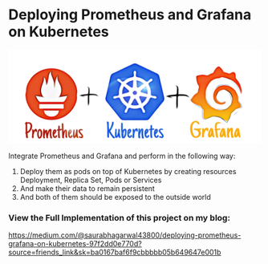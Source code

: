 # Deploying Prometheus and Grafana on Kubernetes  

<img src="PromKubeGraf.jpeg" alt="Main Image">

Integrate Prometheus and Grafana and perform in the following way:  
1. Deploy them as pods on top of Kubernetes by creating resources Deployment, Replica Set, Pods or Services
2. And make their data to remain persistent
3. And both of them should be exposed to the outside world  

### View the Full Implementation of this project on my blog:  
https://medium.com/@saurabhagarwal43800/deploying-prometheus-grafana-on-kubernetes-97f2dd0e770d?source=friends_link&sk=ba0167baf6f9cbbbbb05b649647e001b  
